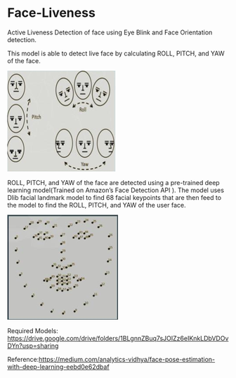 # Face-Liveness
Active Liveness Detection of face using Eye Blink and Face Orientation detection.

This model is able to detect live face by calculating ROLL, PITCH, and YAW of the face.


![Demo](Orientation.png)

ROLL, PITCH, and YAW of the face are detected using a pre-trained deep learning model(Trained on Amazon’s Face Detection API ). The model uses Dlib facial landmark model to find 68 facial keypoints that are then feed to the model to find the ROLL, PITCH, and YAW of the user face.

![Demo](Face_Landmarks.png)

Required Models: https://drive.google.com/drive/folders/1BLgnnZBuq7sJOIZz6eIKnkLDbVDOvDYn?usp=sharing


Reference:https://medium.com/analytics-vidhya/face-pose-estimation-with-deep-learning-eebd0e62dbaf
